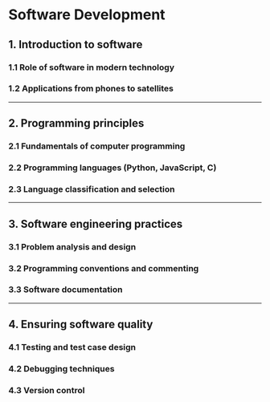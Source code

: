 # Software Development

## 1. Introduction to software

### 1.1 Role of software in modern technology

### 1.2 Applications from phones to satellites

---

## 2. Programming principles

### 2.1 Fundamentals of computer programming

### 2.2 Programming languages (Python, JavaScript, C)

### 2.3 Language classification and selection

---

## 3. Software engineering practices

### 3.1 Problem analysis and design

### 3.2 Programming conventions and commenting

### 3.3 Software documentation

---

## 4. Ensuring software quality

### 4.1 Testing and test case design

### 4.2 Debugging techniques

### 4.3 Version control
